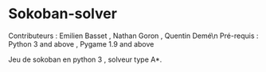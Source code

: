 # Sokoban-solver

Contributeurs : Emilien Basset , Nathan Goron , Quentin Demé\n
Pré-requis : Python 3 and above , Pygame 1.9 and above

Jeu de sokoban en python 3 , solveur type A*.






